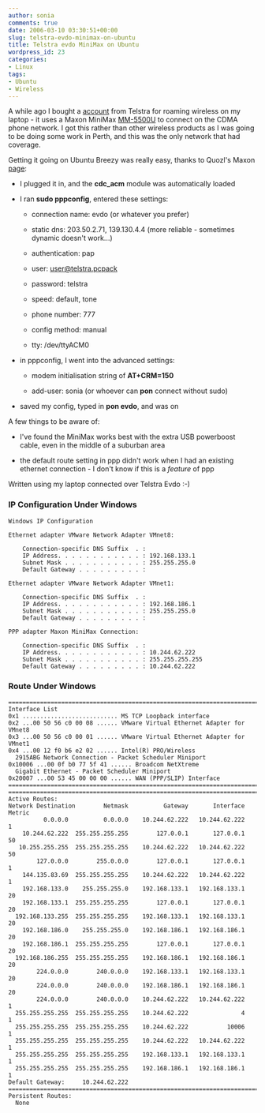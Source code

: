 ```yaml
---
author: sonia
comments: true
date: 2006-03-10 03:30:51+00:00
slug: telstra-evdo-minimax-on-ubuntu
title: Telstra evdo MiniMax on Ubuntu
wordpress_id: 23
categories:
- Linux
tags:
- Ubuntu
- Wireless
---
```


A while ago I bought a [account](http://www.telstra.com/countrywide/telstramobility/default.asp?sn=9&vp=1322&SMSESSION=NO) from Telstra for roaming wireless on my laptop - it uses a Maxon MiniMax [MM-5500U](http://www.maxon.com.au/products/consumers/consumers-minimax-home.asp) to connect on the CDMA phone network. I got this rather than other wireless products as I was going to be doing some work in Perth, and this was the only network that had coverage.

Getting it going on Ubuntu Breezy was really easy, thanks to Quozl's Maxon [page](http://quozl.linux.org.au/mm-5100/):<!-- more -->



	
  * I plugged it in, and the **cdc_acm** module was automatically loaded

	
  * I ran **sudo pppconfig**, entered these settings:

	
    * connection name: evdo (or whatever you prefer)

	
    * static dns: 203.50.2.71, 139.130.4.4 (more reliable - sometimes dynamic doesn't work...)

	
    * authentication: pap

	
    * user: user@telstra.pcpack

	
    * password: telstra

	
    * speed: default, tone

	
    * phone number: 777

	
    * config method: manual

	
    * tty: /dev/ttyACM0




	
  * in pppconfig, I went into the advanced settings:

	
    * modem initialisation string of **AT+CRM=150**

	
    * add-user: sonia (or whoever can **pon** connect without sudo)




	
  * saved my config, typed in **pon evdo**, and was on


A few things to be aware of:

	
  * I've found the MiniMax works best with the extra USB powerboost cable, even in the middle of a suburban area

	
  * the default route setting in ppp didn't work when I had an existing ethernet connection - I don't know if this is a _feature_ of ppp


Written using my laptop connected over Telstra Evdo :-)


###  IP Configuration Under Windows



    
    
    
    Windows IP Configuration
    
    Ethernet adapter VMware Network Adapter VMnet8:
    
        Connection-specific DNS Suffix  . :
        IP Address. . . . . . . . . . . . : 192.168.133.1
        Subnet Mask . . . . . . . . . . . : 255.255.255.0
        Default Gateway . . . . . . . . . :
    
    Ethernet adapter VMware Network Adapter VMnet1:
    
        Connection-specific DNS Suffix  . :
        IP Address. . . . . . . . . . . . : 192.168.186.1
        Subnet Mask . . . . . . . . . . . : 255.255.255.0
        Default Gateway . . . . . . . . . :
    
    PPP adapter Maxon MiniMax Connection:
    
        Connection-specific DNS Suffix  . :
        IP Address. . . . . . . . . . . . : 10.244.62.222
        Subnet Mask . . . . . . . . . . . : 255.255.255.255
        Default Gateway . . . . . . . . . : 10.244.62.222




###  Route Under Windows



    
    
    
    ===========================================================================
    Interface List
    0x1 ........................... MS TCP Loopback interface
    0x2 ...00 50 56 c0 00 08 ...... VMware Virtual Ethernet Adapter for VMnet8
    0x3 ...00 50 56 c0 00 01 ...... VMware Virtual Ethernet Adapter for VMnet1
    0x4 ...00 12 f0 b6 e2 02 ...... Intel(R) PRO/Wireless
      2915ABG Network Connection - Packet Scheduler Miniport
    0x10006 ...00 0f b0 77 5f 41 ...... Broadcom NetXtreme
      Gigabit Ethernet - Packet Scheduler Miniport
    0x20007 ...00 53 45 00 00 00 ...... WAN (PPP/SLIP) Interface
    ===========================================================================
    ===========================================================================
    Active Routes:
    Network Destination        Netmask          Gateway       Interface  Metric
              0.0.0.0          0.0.0.0    10.244.62.222   10.244.62.222	  1
        10.244.62.222  255.255.255.255        127.0.0.1       127.0.0.1	  50
       10.255.255.255  255.255.255.255    10.244.62.222   10.244.62.222	  50
            127.0.0.0        255.0.0.0        127.0.0.1       127.0.0.1	  1
        144.135.83.69  255.255.255.255    10.244.62.222   10.244.62.222	  1
        192.168.133.0    255.255.255.0    192.168.133.1   192.168.133.1	  20
        192.168.133.1  255.255.255.255        127.0.0.1       127.0.0.1	  20
      192.168.133.255  255.255.255.255    192.168.133.1   192.168.133.1	  20
        192.168.186.0    255.255.255.0    192.168.186.1   192.168.186.1	  20
        192.168.186.1  255.255.255.255        127.0.0.1       127.0.0.1	  20
      192.168.186.255  255.255.255.255    192.168.186.1   192.168.186.1	  20
            224.0.0.0        240.0.0.0    192.168.133.1   192.168.133.1	  20
            224.0.0.0        240.0.0.0    192.168.186.1   192.168.186.1	  20
            224.0.0.0        240.0.0.0    10.244.62.222   10.244.62.222	  1
      255.255.255.255  255.255.255.255    10.244.62.222               4	  1
      255.255.255.255  255.255.255.255    10.244.62.222           10006	  1
      255.255.255.255  255.255.255.255    10.244.62.222   10.244.62.222	  1
      255.255.255.255  255.255.255.255    192.168.133.1   192.168.133.1	  1
      255.255.255.255  255.255.255.255    192.168.186.1   192.168.186.1	  1
    Default Gateway:     10.244.62.222
    ===========================================================================
    Persistent Routes:
      None
